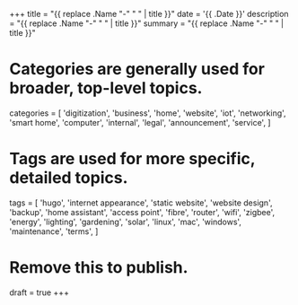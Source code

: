 +++
title = "{{ replace .Name "-" " " | title }}"
date = '{{ .Date }}'
description = "{{ replace .Name "-" " " | title }}"
summary = "{{ replace .Name "-" " " | title }}"
# Categories are generally used for broader, top-level topics.
categories = [
 'digitization',
 'business',
 'home',
 'website',
 'iot',
 'networking',
 'smart home',
 'computer',
 'internal',
 'legal',
 'announcement',
 'service',
]
# Tags are used for more specific, detailed topics.
tags = [
 'hugo',
 'internet appearance',
 'static website',
 'website design',
 'backup',
 'home assistant',
 'access point',
 'fibre',
 'router',
 'wifi',
 'zigbee',
 'energy',
 'lighting',
 'gardening',
 'solar',
 'linux',
 'mac',
 'windows',
 'maintenance',
 'terms',
]
# Remove this to publish.
draft = true
+++
